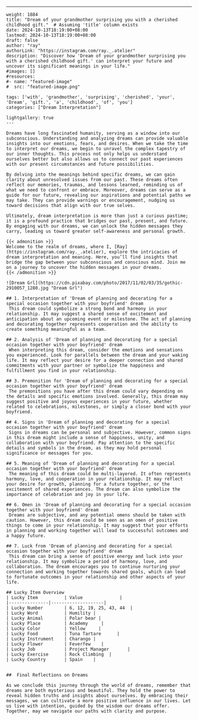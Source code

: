 ---
    weight: 1884
    title: "Dream of your grandmother surprising you with a cherished childhood gift."  # Assuming 'title' column exists
    date: 2024-10-13T18:19:00+08:00
    lastmod: 2024-10-13T18:19:00+08:00
    draft: false
    author: "ray"
    authorLink: "https://instagram.com/ray._.atelier"
    description: "Discover how 'Dream of your grandmother surprising you with a cherished childhood gift.' can interpret your future and uncover its significant meanings in your life."
    #images: []
    #resources:
    #- name: "featured-image"
    #  src: "featured-image.png"
    
    tags: ['with', 'grandmother', 'surprising', 'cherished', 'your', 'Dream', 'gift.', 'a', 'childhood', 'of', 'you']
    categories: ["Dream Interpretation"]
    
    lightgallery: true
    ---
    
    Dreams have long fascinated humanity, serving as a window into our subconscious. Understanding and analyzing dreams can provide valuable insights into our emotions, fears, and desires. When we take the time to interpret our dreams, we begin to unravel the complex tapestry of our inner thoughts. This process not only helps us understand ourselves better but also allows us to connect our past experiences with our present circumstances and future possibilities.
    
    By delving into the meanings behind specific dreams, we can gain clarity about unresolved issues from our past. These dreams often reflect our memories, traumas, and lessons learned, reminding us of what we need to confront or embrace. Moreover, dreams can serve as a guide for our future, revealing our aspirations and potential paths we may take. They can provide warnings or encouragement, nudging us toward decisions that align with our true selves.
    
    Ultimately, dream interpretation is more than just a curious pastime; it is a profound practice that bridges our past, present, and future. By engaging with our dreams, we can unlock the hidden messages they carry, leading us toward greater self-awareness and personal growth.
    
    {{< admonition >}}
    Welcome to the realm of dreams, where I, [Ray](https://instagram.com/ray._.atelier), explore the intricacies of dream interpretation and meaning. Here, you’ll find insights that bridge the gap between your subconscious and conscious mind. Join me on a journey to uncover the hidden messages in your dreams.
    {{< /admonition >}}
    
    ![Dream Grl](https://cdn.pixabay.com/photo/2017/11/02/03/35/gothic-2910057_1280.jpg "Dream Grl")
    
    ## 1. Interpretation of 'Dream of planning and decorating for a special occasion together with your boyfriend' dream
     This dream could symbolize a strong bond and harmony in your relationship. It may suggest a shared sense of excitement and anticipation about an upcoming event or milestone. The act of planning and decorating together represents cooperation and the ability to create something meaningful as a team.
    
    ## 2. Analysis of 'Dream of planning and decorating for a special occasion together with your boyfriend' dream
     When interpreting this dream, consider the emotions and sensations you experienced. Look for parallels between the dream and your waking life. It may reflect your desire for a deeper connection and shared commitments with your partner or symbolize the happiness and fulfillment you find in your relationship.
    
    ## 3. Premonition for 'Dream of planning and decorating for a special occasion together with your boyfriend' dream
     The premonitions you have after this dream could vary depending on the details and specific emotions involved. Generally, this dream may suggest positive and joyous experiences in your future, whether related to celebrations, milestones, or simply a closer bond with your boyfriend.
    
    ## 4. Signs in 'Dream of planning and decorating for a special occasion together with your boyfriend' dream
     Signs in dreams can be personal and subjective. However, common signs in this dream might include a sense of happiness, unity, and collaboration with your boyfriend. Pay attention to the specific details and symbols in the dream, as they may hold personal significance or messages for you.
    
    ## 5. Meaning of 'Dream of planning and decorating for a special occasion together with your boyfriend' dream
     The meaning of this dream could be multi-layered. It often represents harmony, love, and cooperation in your relationship. It may reflect your desire for growth, planning for a future together, or the excitement of shared experiences. The dream can also symbolize the importance of celebration and joy in your life.
    
    ## 6. Omen in 'Dream of planning and decorating for a special occasion together with your boyfriend' dream
     Dreams are subjective, and any potential omens should be taken with caution. However, this dream could be seen as an omen of positive things to come in your relationship. It may suggest that your efforts in planning and working together will lead to successful outcomes and a happy future.
    
    ## 7. Luck from 'Dream of planning and decorating for a special occasion together with your boyfriend' dream
     This dream can bring a sense of positive energy and luck into your relationship. It may symbolize a period of harmony, love, and collaboration. The dream encourages you to continue nurturing your connection and working together towards shared goals, which can lead to fortunate outcomes in your relationship and other aspects of your life.
    
    ## Lucky Item Overview
    | Lucky Item          | Value              |
    |---------------|--------------------|
    | Lucky Number        | 6, 12, 19, 25, 43, 44  |
    | Lucky Word          | Humility |
    | Lucky Animal        | Polar bear |
    | Lucky Place         | Academy     |
    | Lucky Color         | Yellow     |
    | Lucky Food          | Tuna Tartare      |
    | Lucky Instrument    | Charango |
    | Lucky Flower        | Feverfew    |
    | Lucky Job           | Project Manager       |
    | Lucky Exercise      | Rock Climbing  |
    | Lucky Country       | Spain    |
    
    
    ##  Final Reflections on Dreams
    
    As we conclude this journey through the world of dreams, remember that dreams are both mysterious and beautiful. They hold the power to reveal hidden truths and insights about ourselves. By embracing their messages, we can cultivate a more positive influence in our lives. Let us live with intention, guided by the wisdom our dreams offer. Together, may we navigate our paths with clarity and purpose.
    
